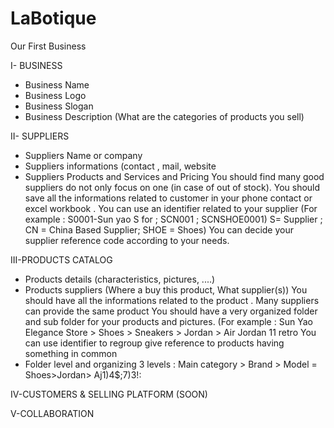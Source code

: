 # LaBotique
Our First Business

I- BUSINESS
* Business Name
* Business Logo
* Business Slogan 
* Business Description (What are the categories of products you sell)

II- SUPPLIERS
* Suppliers Name or company
* Suppliers informations (contact , mail, website 
* Suppliers Products and Services and Pricing
You should find many good suppliers do not only focus on one (in case of out of stock).
You should save all the informations related to customer in your phone contact or excel workbook .
You can use an identifier related to your supplier (For example : S0001-Sun yao S for ; SCN001 ; SCNSHOE0001) S= Supplier ; CN = China Based Supplier; SHOE = Shoes) You can decide your supplier reference code according to your needs.


III-PRODUCTS CATALOG
* Products details (characteristics, pictures, ....)
* Products suppliers (Where a buy this product, What supplier(s))
You should have all the informations related to the product . Many suppliers can provide the same product
You should have a very organized folder and sub folder for your products and pictures. (For example : Sun Yao Elegance Store > Shoes > Sneakers > Jordan > Air Jordan 11 retro 
You can use identifier to regroup give reference to products having something in common
* Folder level and organizing
3 levels : Main category > Brand > Model = Shoes>Jordan> Aj1)4$;7)3!:


IV-CUSTOMERS & SELLING PLATFORM (SOON)


V-COLLABORATION


